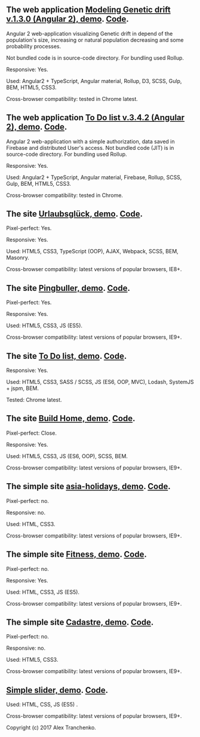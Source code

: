 ## The web application [Modeling Genetic drift v.1.3.0 (Angular 2), demo]( https://sash-ua.github.io/genetic-drift-last/ ). [Code]( https://github.com/sash-ua/genetic-drift-last ).
 
Angular 2 web-application visualizing Genetic drift in depend of the population's size, increasing or natural population decreasing and some probability processes.

Not bundled code is in source-code directory. For bundling used Rollup.

Responsive: Yes.

Used:  Angular2 + TypeScript, Angular material, Rollup, D3, SCSS, Gulp, BEM, HTML5, CSS3.

Cross-browser compatibility: tested in Chrome latest.


## The web application [To Do list v.3.4.2 (Angular 2), demo]( https://sash-ua.github.io/todo-angular2-last/ ). [Code]( https://github.com/sash-ua/todo-angular2-last ).
 
Angular 2 web-application with a simple authorization, data saved in Firebase and distributed User's access. Not bundled code (JIT) is in source-code directory. For bundling used Rollup.

Responsive: Yes.

Used:  Angular2 + TypeScript, Angular material, Firebase, Rollup, SCSS, Gulp, BEM, HTML5, CSS3.

Cross-browser compatibility: tested in Chrome.

## The site [Urlaubsglück, demo](https://sash-ua.github.io/urlaubTemp/index.html ). [Code]( https://github.com/sash-ua/sash-ua.github.io/tree/master/urlaubTemp ).
 
Pixel-perfect: Yes.

Responsive: Yes.

Used: HTML5, CSS3, TypeScript (OOP), AJAX, Webpack, SCSS, BEM, Masonry. 

Cross-browser compatibility: latest versions of popular browsers, IE8+.

## The site [Pingbuller, demo](https://sash-ua.github.io/pingbuller/index.html ). [Code]( https://github.com/sash-ua/sash-ua.github.io/tree/master/pingbuller ).
 
Pixel-perfect: Yes.

Responsive: Yes.

Used: HTML5, CSS3, JS (ES5). 

Cross-browser compatibility: latest versions of popular browsers, IE9+.

## The site [To Do list, demo](https://sash-ua.github.io/todo/index.html ). [Code]( https://github.com/sash-ua/sash-ua.github.io/tree/master/todo ).

Responsive: Yes.
 
Used: HTML5, CSS3, SASS / SCSS, JS (ES6, OOP, MVC), Lodash, SystemJS + jspm, BEM. 

Tested: Chrome latest.

## The site [Build Home, demo](https://sash-ua.github.io/build-home/index.html ). [Code]( https://github.com/sash-ua/sash-ua.github.io/tree/master/build-home ).
 
Pixel-perfect: Close.

Responsive: Yes.

Used: HTML5, CSS3, JS (ES6, OOP), SCSS, BEM. 

Cross-browser compatibility: latest versions of popular browsers, IE9+.

## The simple site [asia-holidays, demo](https://sash-ua.github.io/asia-holidays/index.html ). [Code]( https://github.com/sash-ua/sash-ua.github.io/tree/master/asia-holidays ).

Pixel-perfect: no.

Responsive: no.

Used: HTML, CSS3. 

Cross-browser compatibility: latest versions of popular browsers, IE9+.

## The simple site [Fitness, demo](https://sash-ua.github.io/fitness/index.html ). [Code]( https://github.com/sash-ua/sash-ua.github.io/tree/master/fitness ).

Pixel-perfect: no.

Responsive: Yes.

Used: HTML, CSS3, JS (ES5). 

Cross-browser compatibility: latest versions of popular browsers, IE9+.

## The simple site [Cadastre, demo](https://sash-ua.github.io/Cadastre/index.html ). [Code]( https://github.com/sash-ua/sash-ua.github.io/tree/master/Cadastre ).

Pixel-perfect: no.

Responsive: no.

Used: HTML5, CSS3. 

Cross-browser compatibility: latest versions of popular browsers, IE9+.


## [Simple slider, demo](https://sash-ua.github.io/slider/index.html ). [Code]( https://github.com/sash-ua/sash-ua.github.io/tree/master/slider ).

Used: HTML, CSS, JS (ES5) .

Cross-browser compatibility: latest versions of popular browsers, IE9+.





Copyright (c) 2017 Alex Tranchenko.
